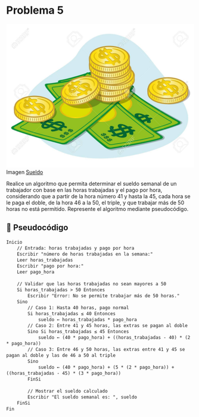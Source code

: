 # Problema 5
![problema1](../Imagenes/sueldo.png)
Imagen [Sueldo](https://th.bing.com/th/id/R.dbb383279d5aa8a4a43a695cb6ea8f0d?rik=%2bgZGY8QNC2CAKA&riu=http%3a%2f%2fwww.on-school.com%2fblog%2fwp-content%2fuploads%2f2019%2f11%2f75154480-675-5000-ilustraci%c3%b3n-que-representa-el-mont%c3%b3n-de-dinero-billetes-y-monedas-ideal-para-materiales-instituci1.jpg&ehk=4V1YTPYuKCvJxXT%2bajTkInP1JgK0fk4NDRXnlmmHEaY%3d&risl=&pid=ImgRaw&r=0)

Realice un algoritmo que permita determinar el sueldo semanal de un trabajador con base en las horas trabajadas y el pago por hora, considerando que a partir de la hora número 41 y hasta la 45, cada hora se le paga el doble, de la hora 46 a la 50, el triple, y que trabajar
más de 50 horas no está permitido. Represente el algoritmo mediante pseudocódigo.

## 📝 Pseudocódigo
```
Inicio
    // Entrada: horas trabajadas y pago por hora
    Escribir "número de horas trabajadas en la semana:"
    Leer horas_trabajadas
    Escribir "pago por hora:"
    Leer pago_hora

    // Validar que las horas trabajadas no sean mayores a 50
    Si horas_trabajadas > 50 Entonces
        Escribir "Error: No se permite trabajar más de 50 horas."
    Sino
        // Caso 1: Hasta 40 horas, pago normal
        Si horas_trabajadas ≤ 40 Entonces
            sueldo ← horas_trabajadas * pago_hora
        // Caso 2: Entre 41 y 45 horas, las extras se pagan al doble
        Sino Si horas_trabajadas ≤ 45 Entonces
            sueldo ← (40 * pago_hora) + ((horas_trabajadas - 40) * (2 * pago_hora))
        // Caso 3: Entre 46 y 50 horas, las extras entre 41 y 45 se pagan al doble y las de 46 a 50 al triple
        Sino
            sueldo ← (40 * pago_hora) + (5 * (2 * pago_hora)) + ((horas_trabajadas - 45) * (3 * pago_hora))
        FinSi

        // Mostrar el sueldo calculado
        Escribir "El sueldo semanal es: ", sueldo
    FinSi
Fin
